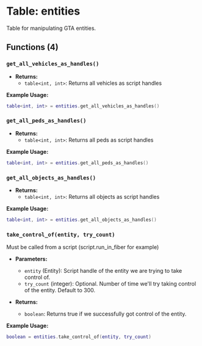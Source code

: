 # Table: entities

Table for manipulating GTA entities.

## Functions (4)

### `get_all_vehicles_as_handles()`

- **Returns:**
  - `table<int, int>`: Returns all vehicles as script handles

**Example Usage:**

```lua
table<int, int> = entities.get_all_vehicles_as_handles()
```

### `get_all_peds_as_handles()`

- **Returns:**
  - `table<int, int>`: Returns all peds as script handles

**Example Usage:**

```lua
table<int, int> = entities.get_all_peds_as_handles()
```

### `get_all_objects_as_handles()`

- **Returns:**
  - `table<int, int>`: Returns all objects as script handles

**Example Usage:**

```lua
table<int, int> = entities.get_all_objects_as_handles()
```

### `take_control_of(entity, try_count)`

Must be called from a script (script.run_in_fiber for example)

- **Parameters:**
  - `entity` (Entity): Script handle of the entity we are trying to take control of.
  - `try_count` (integer): Optional. Number of time we'll try taking control of the entity. Default to 300.

- **Returns:**
  - `boolean`: Returns true if we successfully got control of the entity.

**Example Usage:**

```lua
boolean = entities.take_control_of(entity, try_count)
```
